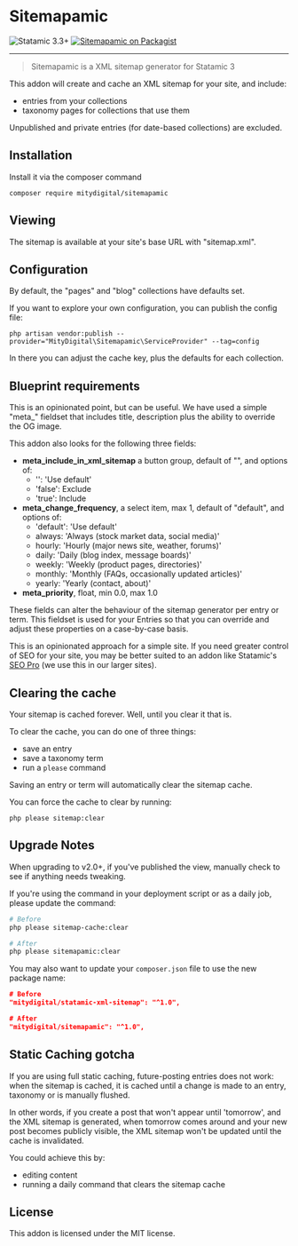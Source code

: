 # Sitemapamic

<!-- statamic:hide -->

![Statamic 3.3+](https://img.shields.io/badge/Statamic-3.3+-FF269E?style=for-the-badge&link=https://statamic.com)
[![Sitemapamic on Packagist](https://img.shields.io/packagist/v/mitydigital/sitemapamic?style=for-the-badge)](https://packagist.org/packages/mitydigital/sitemapamic/stats)

---

<!-- /statamic:hide -->

> Sitemapamic is a XML sitemap generator for Statamic 3

This addon will create and cache an XML sitemap for your site, and include:

- entries from your collections
- taxonomy pages for collections that use them

Unpublished and private entries (for date-based collections) are excluded.

## Installation

Install it via the composer command

```
composer require mitydigital/sitemapamic
```

## Viewing

The sitemap is available at your site's base URL with "sitemap.xml".

## Configuration

By default, the "pages" and "blog" collections have defaults set.

If you want to explore your own configuration, you can publish the config file:

```
php artisan vendor:publish --provider="MityDigital\Sitemapamic\ServiceProvider" --tag=config
```

In there you can adjust the cache key, plus the defaults for each collection.

## Blueprint requirements

This is an opinionated point, but can be useful. We have used a simple "meta_" fieldset that includes title, description
plus the ability to override the OG image.

This addon also looks for the following three fields:

- **meta_include_in_xml_sitemap** a button group, default of "", and options of:
    - '': 'Use default'
    - 'false': Exclude
    - 'true': Include
- **meta_change_frequency**, a select item, max 1, default of "default", and options of:
    - 'default': 'Use default'
    - always: 'Always (stock market data, social media)'
    - hourly: 'Hourly (major news site, weather, forums)'
    - daily: 'Daily (blog index, message boards)'
    - weekly: 'Weekly (product pages, directories)'
    - monthly: 'Monthly (FAQs, occasionally updated articles)'
    - yearly: 'Yearly (contact, about)'
- **meta_priority**, float, min 0.0, max 1.0

These fields can alter the behaviour of the sitemap generator per entry or term. This fieldset is used for your Entries
so that you can override and adjust these properties on a case-by-case basis.

This is an opinionated approach for a simple site. If you need greater control of SEO for your site, you may be better
suited to an addon like Statamic's [SEO Pro](https://statamic.com/addons/statamic/seo-pro) (we use this in our larger
sites).

## Clearing the cache

Your sitemap is cached forever. Well, until you clear it that is.

To clear the cache, you can do one of three things:

- save an entry
- save a taxonomy term
- run a ``please`` command

Saving an entry or term will automatically clear the sitemap cache.

You can force the cache to clear by running:

```
php please sitemap:clear
```

## Upgrade Notes

When upgrading to v2.0+, if you've published the view, manually check to see if anything needs tweaking.

If you're using the command in your deployment script or as a daily job, please update the command:
```bash
# Before 
php please sitemap-cache:clear

# After
php please sitemapamic:clear
```

You may also want to update your `composer.json` file to use the new package name:

```json lines
# Before
"mitydigital/statamic-xml-sitemap": "^1.0",

# After
"mitydigital/sitemapamic": "^1.0",
```

## Static Caching gotcha

If you are using full static caching, future-posting entries does not work: when the sitemap is cached, it is cached
until a change is made to an entry, taxonomy or is manually flushed.

In other words, if you create a post that won't appear until 'tomorrow', and the XML sitemap is generated, when tomorrow
comes around and your new post becomes publicly visible, the XML sitemap won't be updated until the cache is
invalidated.

You could achieve this by:

- editing content
- running a daily command that clears the sitemap cache

## License

This addon is licensed under the MIT license.